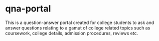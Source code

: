 # qna-portal
This is a question-answer portal created for college students to ask and answer questions relating to a gamut of college related topics such as coursework, college details, admission procedures, reviews etc.
